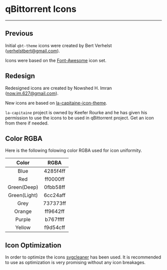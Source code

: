 # qBittorrent Icons
------------------------------------------

## Previous
Initial `qbt-theme` icons were created by Bert Verhelst (<verhelstbert@gmail.com>).

Icons were based on the [Font-Awesome](http://fontawesome.io/icons/) icon set.

## Redesign

Redesigned icons are created by Nowshed H. Imran (<now.im.627@gmail.com>).

New icons are based on [la-capitaine-icon-theme](https://github.com/keeferrourke/la-capitaine-icon-theme).

`la-capitaine` project is owned by Keefer Rourke and he has given his permission to use the icons to be used in qBittorrent project. Get an icon from there if needed.

## Color RGBA

Here is the following folowing color RGBA used for icon uniformity.

|     Color        |     RGBA         |
|:----------------:|:----------------:|
|     Blue         |     4285f4ff     |
|     Red          |     ff0000ff     |
|     Green(Deep)  |     0fbb58ff     |
|     Green(Light) |     6cc24aff     |
|     Grey         |     737373ff     |
|     Orange       |     ff9642ff     |
|     Purple       |     b767ffff     |
|     Yellow       |     f9d54cff     |

## Icon Optimization

In order to optimize the icons [svgcleaner](https://github.com/RazrFalcon/SVGCleaner) has been used.
It is recommended to use as optimization is very promising without any icon breakages.



